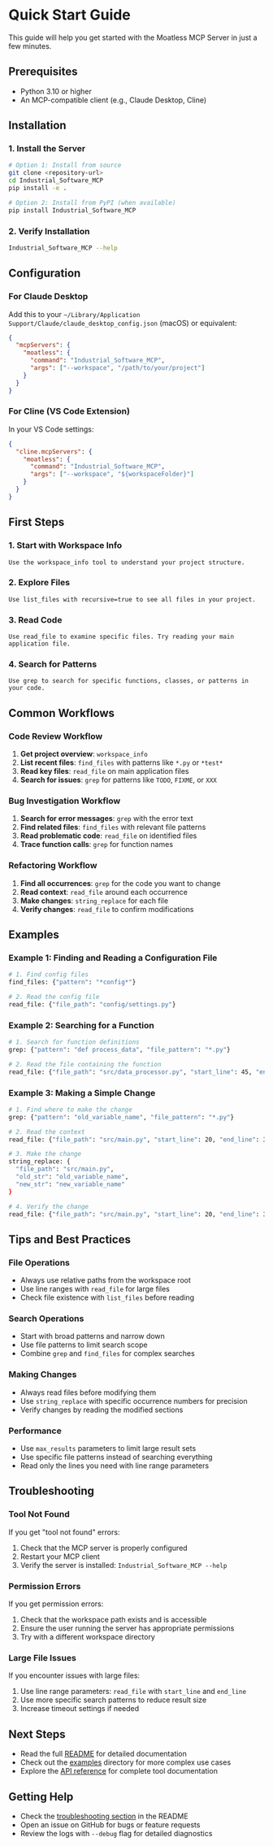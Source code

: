 # Quick Start Guide

This guide will help you get started with the Moatless MCP Server in just a few minutes.

## Prerequisites

- Python 3.10 or higher
- An MCP-compatible client (e.g., Claude Desktop, Cline)

## Installation

### 1. Install the Server

```bash
# Option 1: Install from source
git clone <repository-url>
cd Industrial_Software_MCP
pip install -e .

# Option 2: Install from PyPI (when available)
pip install Industrial_Software_MCP
```

### 2. Verify Installation

```bash
Industrial_Software_MCP --help
```

## Configuration

### For Claude Desktop

Add this to your `~/Library/Application Support/Claude/claude_desktop_config.json` (macOS) or equivalent:

```json
{
  "mcpServers": {
    "moatless": {
      "command": "Industrial_Software_MCP",
      "args": ["--workspace", "/path/to/your/project"]
    }
  }
}
```

### For Cline (VS Code Extension)

In your VS Code settings:

```json
{
  "cline.mcpServers": {
    "moatless": {
      "command": "Industrial_Software_MCP",
      "args": ["--workspace", "${workspaceFolder}"]
    }
  }
}
```

## First Steps

### 1. Start with Workspace Info

```
Use the workspace_info tool to understand your project structure.
```

### 2. Explore Files

```
Use list_files with recursive=true to see all files in your project.
```

### 3. Read Code

```
Use read_file to examine specific files. Try reading your main application file.
```

### 4. Search for Patterns

```
Use grep to search for specific functions, classes, or patterns in your code.
```

## Common Workflows

### Code Review Workflow

1. **Get project overview**: `workspace_info`
2. **List recent files**: `find_files` with patterns like `*.py` or `*test*`
3. **Read key files**: `read_file` on main application files
4. **Search for issues**: `grep` for patterns like `TODO`, `FIXME`, or `XXX`

### Bug Investigation Workflow

1. **Search for error messages**: `grep` with the error text
2. **Find related files**: `find_files` with relevant file patterns
3. **Read problematic code**: `read_file` on identified files
4. **Trace function calls**: `grep` for function names

### Refactoring Workflow

1. **Find all occurrences**: `grep` for the code you want to change
2. **Read context**: `read_file` around each occurrence
3. **Make changes**: `string_replace` for each file
4. **Verify changes**: `read_file` to confirm modifications

## Examples

### Example 1: Finding and Reading a Configuration File

```bash
# 1. Find config files
find_files: {"pattern": "*config*"}

# 2. Read the config file
read_file: {"file_path": "config/settings.py"}
```

### Example 2: Searching for a Function

```bash
# 1. Search for function definitions
grep: {"pattern": "def process_data", "file_pattern": "*.py"}

# 2. Read the file containing the function
read_file: {"file_path": "src/data_processor.py", "start_line": 45, "end_line": 65}
```

### Example 3: Making a Simple Change

```bash
# 1. Find where to make the change
grep: {"pattern": "old_variable_name", "file_pattern": "*.py"}

# 2. Read the context
read_file: {"file_path": "src/main.py", "start_line": 20, "end_line": 30}

# 3. Make the change
string_replace: {
  "file_path": "src/main.py",
  "old_str": "old_variable_name",
  "new_str": "new_variable_name"
}

# 4. Verify the change
read_file: {"file_path": "src/main.py", "start_line": 20, "end_line": 30}
```

## Tips and Best Practices

### File Operations
- Always use relative paths from the workspace root
- Use line ranges with `read_file` for large files
- Check file existence with `list_files` before reading

### Search Operations
- Start with broad patterns and narrow down
- Use file patterns to limit search scope
- Combine `grep` and `find_files` for complex searches

### Making Changes
- Always read files before modifying them
- Use `string_replace` with specific occurrence numbers for precision
- Verify changes by reading the modified sections

### Performance
- Use `max_results` parameters to limit large result sets
- Use specific file patterns instead of searching everything
- Read only the lines you need with line range parameters

## Troubleshooting

### Tool Not Found

If you get "tool not found" errors:

1. Check that the MCP server is properly configured
2. Restart your MCP client
3. Verify the server is installed: `Industrial_Software_MCP --help`

### Permission Errors

If you get permission errors:

1. Check that the workspace path exists and is accessible
2. Ensure the user running the server has appropriate permissions
3. Try with a different workspace directory

### Large File Issues

If you encounter issues with large files:

1. Use line range parameters: `read_file` with `start_line` and `end_line`
2. Use more specific search patterns to reduce result size
3. Increase timeout settings if needed

## Next Steps

- Read the full [README](../README.md) for detailed documentation
- Check out the [examples](./examples/) directory for more complex use cases
- Explore the [API reference](./API.md) for complete tool documentation

## Getting Help

- Check the [troubleshooting section](../README.md#troubleshooting) in the README
- Open an issue on GitHub for bugs or feature requests
- Review the logs with `--debug` flag for detailed diagnostics